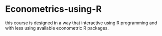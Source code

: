 # Econometrics-using-R
this course is designed in a way that interactive using R programming and with less using available econometric R packages. 
